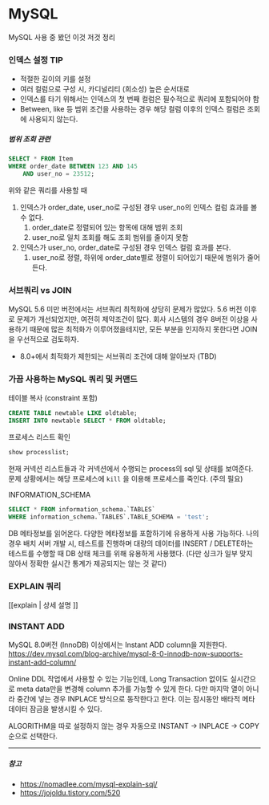 # MySQL
MySQL 사용 중 봤던 이것 저것 정리


### 인덱스 설정 TIP
-   적절한 길이의 키를 설정
-   여러 컬럼으로 구성 시, 카디널리티 (희소성) 높은 순서대로
-   인덱스를 타기 위해서는 인덱스의 첫 번째 컬럼은 필수적으로 쿼리에 포함되어야 함
-   Between, like 등 범위 조건을 사용하는 경우 해당 컬럼 이후의 인덱스 컬럼은 조회에 사용되지 않는다.

##### 범위 조회 관련
```sql
SELECT * FROM Item
WHERE order_date BETWEEN 123 AND 145 
	AND user_no = 23512;
```
위와 같은 쿼리를 사용할 때
1.  인덱스가 order_date, user_no로 구성된 경우 user_no의 인덱스 컬럼 효과를 볼 수 없다.
	1.  order_date로 정렬되어 있는 항목에 대해 범위 조회
	2.  user_no로 일치 조회를 해도 조회 범위를 줄이지 못함
2.  인덱스가 user_no, order_date로 구성된 경우 인덱스 컬럼 효과를 본다.
	1.  user_no로 정렬, 하위에 order_date별로 정렬이 되어있기 때문에 범위가 줄어든다.

    

### 서브쿼리 vs JOIN
MySQL 5.6 미만 버전에서는 서브쿼리 최적화에 상당히 문제가 많았다. 5.6 버전 이후로 문제가 개선되었지만, 여전히 제약조건이 많다. 회사 시스템의 경우 8버전 이상을 사용하기 때문에 많은 최적화가 이루어졌을테지만, 모든 부분을 인지하지 못한다면 JOIN을 우선적으로 검토하자.
- 8.0+에서 최적화가 제한되는 서브쿼리 조건에 대해 알아보자 (TBD)


### 가끔 사용하는 MySQL 쿼리 및 커맨드

테이블 복사 (constraint 포함)
```sql
CREATE TABLE newtable LIKE oldtable; 
INSERT INTO newtable SELECT * FROM oldtable;
```

프로세스 리스트 확인
```sql
show processlist;
```
현재 커넥션 리스트들과 각 커넥션에서 수행되는 process의 sql 및 상태를 보여준다.
문제 상황에서는 해당 프로세스에 `kill`  을 이용해 프로세스를 죽인다. (주의 필요)


INFORMATION_SCHEMA
```sql
SELECT * FROM information_schema.`TABLES`
WHERE information_schema.`TABLES`.TABLE_SCHEMA = 'test';
```
DB 메타정보를 읽어온다. 다양한 메타정보를 포함하기에 유용하게 사용 가능하다. 
나의 경우 배치 서버 개발 시, 테스트를 진행하며 대량의 데이터를 INSERT / DELETE하는 테스트를 수행할 때 DB 상태 체크를 위해 유용하게 사용했다.
(다만 싱크가 일부 맞지 않아서 정확한 실시간 통계가 제공되지는 않는 것 같다)

### EXPLAIN 쿼리
[[explain | 상세 설명 ]]

### INSTANT ADD
MySQL 8.0버전 (InnoDB) 이상에서는 Instant ADD column을 지원한다.
https://dev.mysql.com/blog-archive/mysql-8-0-innodb-now-supports-instant-add-column/

Online DDL 작업에서 사용할 수 있는 기능인데, Long Transaction 없이도 실시간으로 meta data만을 변경해 column 추가를 가능할 수 있게 한다. 다만 마지막 열이 아니라 중간에 넣는 경우 INPLACE 방식으로 동작한다고 한다. 이는 잠시동안 배타적 메타 데이터 잠금을 발생시킬 수 있다.

ALGORITHM을 따로 설정하지 않는 경우 자동으로 INSTANT -> INPLACE -> COPY 순으로 선택한다.

---
##### 참고
- https://nomadlee.com/mysql-explain-sql/
- https://jojoldu.tistory.com/520
